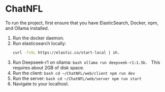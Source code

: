 # ChatNFL

To run the project, first ensure that you have ElasticSearch, Docker, npm, and Ollama installed.

1. Run the docker daemon.
2. Run elasticsearch locally:
     ```bash
     curl -fsSL https://elastic.co/start-local | sh.
     ```
4. Run Deepseek-r1 on ollama:
        ```bash
        ollama run deepseek-r1:1.5b.
        ```
   This requires about 2GB of disk space.
5. Run the client:
        ```bash
        cd ~/ChatNFL/web/client
        npm run dev
        ```
6. Run the server:
        ```bash
        cd ~/ChatNFL/web/server
        npm run start
        ```
7. Navigate to your localhost.
